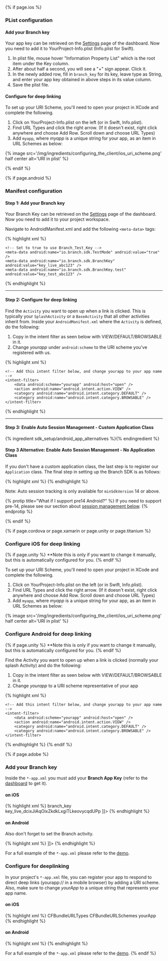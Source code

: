 {% if page.ios %}
### PList configuration

#### Add your Branch key

Your app key can be retrieved on the [Settings](https://dashboard.branch.io/#/settings) page of the dashboard. Now you need to add it to YourProject-Info.plist (Info.plist for Swift).

1. In plist file, mouse hover "Information Property List" which is the root item under the Key column.
1. After about half a second, you will see a "+" sign appear. Click it.
1. In the newly added row, fill in `branch_key` for its key, leave type as String, and enter your app key obtained in above steps in its value column.
1. Save the plist file.

#### Configure for deep linking

To set up your URI Scheme, you'll need to open your project in XCode and complete the following.

1. Click on YourProject-Info.plist on the left (or in Swift, Info.plist).
1. Find URL Types and click the right arrow. (If it doesn't exist, right click anywhere and choose Add Row. Scroll down and choose URL Types)
1. Add `myapp`, where _myapp_ is a unique string for your app, as an item in URL Schemes as below:

{% image src='/img/ingredients/configuring_the_client/ios_uri_scheme.png' half center alt='URI in plist' %}


{% endif %}
<!---       /iOS-specific Branch Key -->


{% if page.android %}
### Manifest configuration

#### Step 1: Add your Branch key

Your Branch Key can be retrieved on the [Settings](https://dashboard.branch.io/#/settings) page of the dashboard. Now you need to add it to your project workspace.

Navigate to AndroidManifest.xml and add the following `<meta-data>` tags:

{% highlight xml %}

<application>
    <!-- Other existing entries -->

    <!-- Set to true to use Branch_Test_Key -->
    <meta-data android:name="io.branch.sdk.TestMode" android:value="true" />
    <meta-data android:name="io.branch.sdk.BranchKey" android:value="key_live_abc123" />
    <meta-data android:name="io.branch.sdk.BranchKey.test" android:value="key_test_abc123" />

</application>

{% endhighlight %}

-----

#### Step 2: Configure for deep linking

Find the `Activity` you want to open up when a link is clicked. This is typically your `SplashActivity` or a `BaseActivity` that all other activities inherit from. Inside your `AndroidManifest.xml` where the `Activity` is defined, do the following:

1. Copy in the intent filter as seen below with VIEW/DEFAULT/BROWSABLE in it.
2. Change _yourapp_ under `android:scheme` to the URI scheme you've registered with us.

{% highlight xml %}

<activity
	android:name="com.yourapp.SplashActivity"
	android:label="@string/app_name" >
	<intent-filter>
		<action android:name="android.intent.action.MAIN" />
		<category android:name="android.intent.category.LAUNCHER" />
	</intent-filter>

	<!-- Add this intent filter below, and change yourapp to your app name -->
	<intent-filter>
		<data android:scheme="yourapp" android:host="open" />
		<action android:name="android.intent.action.VIEW" />
		<category android:name="android.intent.category.DEFAULT" />
		<category android:name="android.intent.category.BROWSABLE" />
	</intent-filter>
</activity>

{% endhighlight %}

-----

#### Step 3: Enable Auto Session Management - Custom Application Class

{% ingredient sdk_setup/android_app_alternatives %}{% endingredient %}

#### Step 3 Alternative: Enable Auto Session Management - No Application Class

If you don't have a custom application class, the last step is to register our `Application` class. The final step in setting up the Branch SDK is as follows:

{% highlight xml %}
 <application
    android:name="io.branch.referral.BranchApp">
{% endhighlight %}

Note: Auto session tracking is only available for `minSdkVersion` 14 or above.

{% protip title="What if I support pre14 Android?" %} If you need to support pre-14, please see our section about [session management below](/recipes/quickstart_guide/android/#initialization-to-support-android-pre-14). {% endprotip %}

{% endif %}
<!---       /Android-specific Branch Key -->

{% if page.cordova or page.xamarin or page.unity or page.titanium %}
### Configure iOS for deep linking

{% if page.unity %}
**Note this is only if you want to change it manually, but this is automatically configured for you.
{% endif %}

To set up your URI Scheme, you'll need to open your project in XCode and complete the following.

1. Click on YourProject-Info.plist on the left (or in Swift, Info.plist).
1. Find URL Types and click the right arrow. (If it doesn't exist, right click anywhere and choose Add Row. Scroll down and choose URL Types)
1. Add `myapp`, where _myapp_ is a unique string for your app, as an item in URL Schemes as below:

{% image src='/img/ingredients/configuring_the_client/ios_uri_scheme.png' half center alt='URI in plist' %}

### Configure Android for deep linking

{% if page.unity %}
**Note this is only if you want to change it manually, but this is automatically configured for you.
{% endif %}

Find the Activity you want to open up when a link is clicked (normally your splash Activity) and do the following:

1. Copy in the intent filter as seen below with VIEW/DEFAULT/BROWSABLE in it.
2. Change _yourapp_ to a URI scheme representative of your app

{% highlight xml %}
<activity
	android:name="com.yourapp.SplashActivity"
	android:label="@string/app_name" >

	<!-- Add this intent filter below, and change yourapp to your app name -->
	<intent-filter>
		<data android:scheme="yourapp" android:host="open" />
		<action android:name="android.intent.action.VIEW" />
		<category android:name="android.intent.category.DEFAULT" />
		<category android:name="android.intent.category.BROWSABLE" />
	</intent-filter>
</activity>
{% endhighlight %}
{% endif %}

{% if page.adobe %}
### Add your Branch key

Inside the `*-app.xml` you must add your **Branch App Key** (refer to the [dashboard](https://dashboard.branch.io/#/settings) to get it).

#### on iOS

{% highlight xml %}
<iPhone><InfoAdditions><![CDATA[
    <!-- other stuff -->
    <key>branch_key</key>
    <string>key_live_dcixJiAqOixZkdkLxgiTLkeovycqdUPp</string>
]]></InfoAdditions></iPhone>
{% endhighlight %}

#### on Android

Also don't forget to set the Branch activity.

{% highlight xml %}
<android><manifestAdditions><![CDATA[
    <!-- other stuff -->
    <application>
        <meta-data android:name="io.branch.sdk.BranchKey" android:value="key_live_dcixJiAqOixZkdkLxgiTLkeovycqdUPp" />
        <activity android:name="io.branch.nativeExtensions.branch.BranchActivity" android:launchMode="singleTask" android:theme="@android:style/Theme.Translucent.NoTitleBar.Fullscreen" />
    </application>
]]></manifestAdditions></android>
{% endhighlight %}

For a full example of the `*-app.xml` please refer to the [demo](https://github.com/BranchMetrics/Branch-AIR-ANE-SDK/blob/master/bin/Branch-AIR-ANE-SDK-app.xml).

### Configure for deeplinking

In your project's `*-app.xml` file, you can register your app to respond to direct deep links (yourapp:// in a mobile browser) by adding a URI scheme. Also, make sure to change *yourApp* to a unique string that represents your app name.

#### on iOS

{% highlight xml %}
<key>CFBundleURLTypes</key>
<array>
    <dict>
        <key>CFBundleURLSchemes</key>
        <array>
            <string>yourApp</string>
        </array>
    </dict>
</array>
{% endhighlight %}

#### on Android

{% highlight xml %}
<activity>
    <intent-filter>
        <data android:scheme="yourApp" />
        <action android:name="android.intent.action.VIEW" />
        <category android:name="android.intent.category.DEFAULT" />
        <category android:name="android.intent.category.BROWSABLE" />
    </intent-filter>
</activity>
{% endhighlight %}

For a full example of the `*-app.xml` please refer to the [demo](https://github.com/BranchMetrics/Branch-AIR-ANE-SDK/blob/master/bin/Branch-AIR-ANE-SDK-app.xml).
{% endif %}